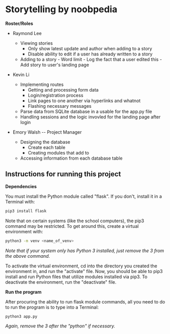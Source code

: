 # Storytelling by noobpedia

**Roster/Roles**
- Raymond Lee
	- Viewing stories
		- Only show latest update and author when adding to a story
		- Disable ability to edit if a user has already written to a story
  - Adding to a story
		- Word limit
		- Log the fact that a user edited this
		- Add story to user's landing page

- Kevin Li
	- Implementing routes
		- Getting and processing form data
		- Login/registration process
		- Link pages to one another via hyperlinks and whatnot
		- Flashing necessary messages
	- Parse data from SQLite database in a usable for the app.py file
	- Handling sessions and the logic invovled for the landing page after login


- Emory Walsh -- Project Manager
	- Designing the database
		- Create each table
		-	Creating modules that add to
  	- Accessing information from each database table

## Instructions for running this project

**Dependencies**

You must install the Python module called "flask". If you don't, install it in a Terminal with:
```bash
pip3 install flask
```
Note that on certain systems (like the school computers), the pip3 command may be restricted. To get around this, create a virtual environment with:
```bash
python3 -m venv <name_of_venv>
```
*Note that if your system only has Python 3 installed, just remove the 3 from the above command.*

To activate the virtual environment, cd into the directory you created the environment in, and run the "activate" file. Now, you should be able to pip3 install and run Python files that utilize modules installed via pip3. To deactivate the environment, run the "deactivate" file.  

**Run the program**

After procuring the ability to run flask module commands, all you need to do to run the program is to type into a Terminal: 
```bash
python3 app.py
```
*Again, remove the 3 after the "python" if necessary.*
